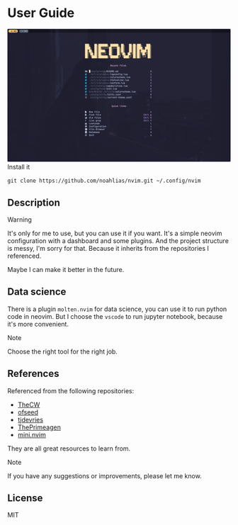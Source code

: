 
# User Guide

![](assets/dashboard_cat.png)
Install it

```console
git clone https://github.com/noahlias/nvim.git ~/.config/nvim
```

## Description

> [!WARNING]
>It's only for me to use, but you can use it if you want.
It's a simple neovim configuration with a dashboard and some plugins.
And the project structure is messy, I'm sorry for that.
Because it inherits from the repositories I referenced.

Maybe I can make it better in the future.

## Data science

There is a plugin `molten.nvim` for data science, you can use it to run python code in neovim.
But I choose the `vscode` to run jupyter notebook, because it's more convenient.

> [!NOTE]
> Choose the right tool for the right job.

## References

Referenced from the following repositories:

- [TheCW](https://github.com/theniceboy/nvim)
- [ofseed](https://github.com/ofseed/nvim/)
- [tjdevries](https://github.com/tjdevries/config_manager)
- [ThePrimeagen](https://github.com/ThePrimeagen/init.lua)
- [mini.nvim](https://github.com/echasnovski/mini.nvim)

They are all great resources to learn from.

> [!Note]
> If you have any suggestions or improvements, please let me know.

## License

MIT
